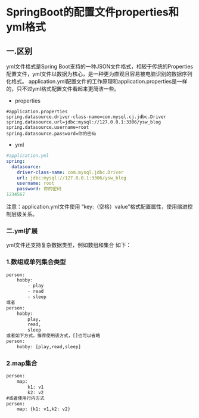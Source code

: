 # SpringBoot的配置文件properties和yml格式

## 一.区别

yml文件格式是Spring Boot支持的一种JSON文件格式，相较于传统的Properties配置文件，yml文件以数据为核心，是一种更为直观且容易被电脑识别的数据序列化格式。
application.yml配置文件的工作原理和application.properties是一样的，只不过yml格式配置文件看起来更简洁一些。

- properties

```properties
#application.properties
spring.datasource.driver-class-name=com.mysql.cj.jdbc.Driver
spring.datasource.url=jdbc:mysql://127.0.0.1:3306/ysw_blog
spring.datasource.username=root
spring.datasource.password=你的密码
```

- yml

```yml
#application.yml
spring:
  datasource:
    driver-class-name: com.mysql.jdbc.Driver
    url: jdbc:mysql://127.0.0.1:3306/ysw_blog
    username: root
    password: 你的密码
1234567
```

注意：application.yml文件使用 “key:（空格）value”格式配置属性，使用缩进控制层级关系。

### 二.yml扩展

yml文件还支持复杂数据类型，例如数组和集合
如下：

### 1.数组或单列集合类型

```xml
person:
	hobby:
		- play
 		- read
 		- sleep
或者
person:
	hobby:
 		play,
 		read,
 		sleep
或者如下方式，推荐使用该方式，[]也可以省略 		
person:
	hobby: [play,read,sleep] 
```

### 2.map集合

```xml
person:
	map:
		k1: v1
		k2: v2
#或者使用行内方式		
person:
	map: {k1: v1,k2: v2}
```